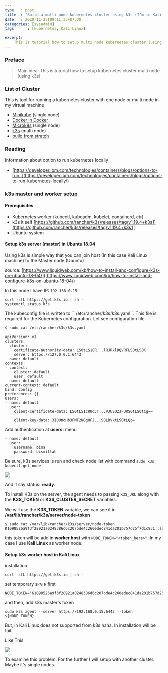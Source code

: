 ```yaml
---
type   : post
title  : "Build a multi node kubernetes cluster using k3s (I'm in Kali Linux)"
date   : 2020-11-25T09:11:35+07:00
categories: [sysadmin]
tags      : [kubernetes, Kali Linux]

excerpt:
    This is tutorial how to setup multi node kubernetes cluster (using k3s)
---
```


### Preface
> Main idea: This is tutorial how to setup kubernetes cluster multi node (using k3s)

### List of Cluster
This is tool for running a kubernetes cluster with one node or multi node in my virtual machine
- [Minikube](https://github.com/kubernetes/minikube) (single node)
- [Docker in Docker](https://github.com/kubernetes-sigs/kubeadm-dind-cluster)
- [Microk8s](https://microk8s.io/) (single node)
- [k3s](https://github.com/rancher/k3s) (multi node)
- [build from stratch](https://medium.com/paul-zhao-projects/bootstrap-kubernetes-the-hard-way-on-vagrant-on-local-machine-bd085bb196b3)

### Reading
Information about option to run kubernetes locally
- [https://developer.ibm.com/technologies/containers/blogs/options-to-run..](https://developer.ibm.com/technologies/containers/blogs/options-to-run-kubernetes-locally/)

### k3s master and worker setup
#### Prerequisites
- Kubernetes worker (kubectl, kubeadm, kubelet, containerd, ctr)
- k3s it self [https://github.com/rancher/k3s/releases/tag/v1.19.4+k3s1](https://github.com/rancher/k3s/releases/tag/v1.19.4+k3s1
)
- Ubuntu system

#### Setup k3s server (master) in Ubuntu 18.04
Using k3s is simple way that you can join host (In this case Kali Linux machine) to the Master node (Ubuntu)

source: [https://www.liquidweb.com/kb/how-to-install-and-configure-k3s-on-ubuntu-18-04/]([https://www.liquidweb.com/kb/how-to-install-and-configure-k3s-on-ubuntu-18-04/)

In this node I have IP: ```192.168.0.15```

    curl -sfL https://get.k3s.io | sh -
    systemctl status k3s

The kubeconfig file is written to ```/etc/rancher/k3s/k3s.yaml``. This file is required for the Kubernetes configuration. Let see configuration file

```
$ sudo cat /etc/rancher/k3s/k3s.yaml

apiVersion: v1
clusters:
- cluster:
    certificate-authority-data: LS0tLS1CR...lRJRklDQVRFLS0tLS0K
    server: https://127.0.0.1:6443
  name: default
contexts:
- context:
    cluster: default
    user: default
  name: default
current-context: default
kind: Config
preferences: {}
users:
- name: default
  user:
    client-certificate-data: LS0tLS1CRUdJT...VJUSUZJFURS0tLS0tCg==

    client-key-data: 3I0UndHb3FMT2NGgUFJ...SBLRVktLS0tLQo=
```

Add authentication at **users:** menu

```
- name: default
  user:
    username: bima
    password: bismillah
```

Be sure, k3s services is run and check node list with command ```sudo k3s kubectl get node```

![](https://res.cloudinary.com/bimagv/image/upload/v1608792089/2020-11/2020-11-25-build-kubernetes-cluster.png)

And it say status: **ready**.

To install K3s on the server, the agent needs to passing ```K3S_URL``` along with the **K3S_TOKEN** or **K3S_CLUSTER_SECRET** variables.

We will use the **K3S_TOKEN** variable, we can see it in **/var/lib/rancher/k3s/server/node-token**

```
$ sudo cat /var/lib/rancher/k3s/server/node-token
K1098526a9f3f28921a0248386d6c207bde4c260edec841da201b757d25f7d1c931::server:666367da95e338a438510908665a6f2d
```

this token will be add in **worker host** with ```NODE_TOKEN="<token_here>"```. In my case I use **Kali Linux** as worker node.

#### Setup k3s worker host in Kali Linux
installation

    curl -sfL https://get.k3s.io | sh -

set temporary ```$PATH``` first

    NODE_TOKEN="K1098526a9f3f28921a0248386d6c207bde4c260edec841da201b757d25f7d1c931::server:666367da95e338a438510908665a6f2d"


and then, add k3s master's token

    sudo k3s agent --server https://192.168.0.15:6443 --token ${NODE_TOKEN}

But, in Kali Linux does not supported from k3s haha. In installation will be fail.

Like This

![](https://res.cloudinary.com/bimagv/image/upload/v1608792143/2020-11/2020-11-25-build-kubernetes-cluster-2.png)

To examine this problem. For the further I will setup with another cluster. Maybe it's single nodes.
